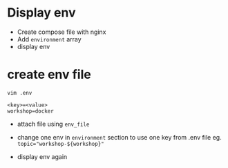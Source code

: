 # Display env 

- Create compose file with nginx
- Add `environment` array
- display env

# create env file

`vim .env`
```env
<key>=<value>
workshop=docker
```

- attach file using `env_file`
- change one env in `environment` section to use one key from .env file eg. `topic="workshop-${workshop}"`

- display env again
